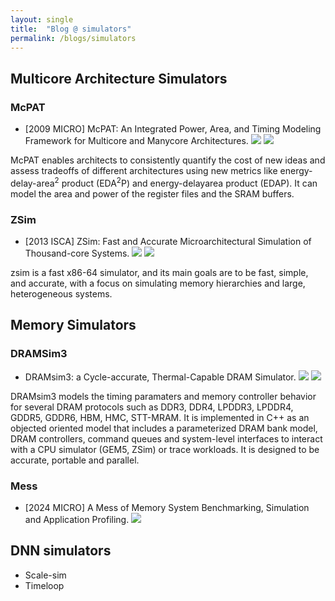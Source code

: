 ```yaml
---
layout: single
title:  "Blog @ simulators"
permalink: /blogs/simulators
---
```


## Multicore Architecture Simulators

### McPAT

- [2009 MICRO] McPAT: An Integrated Power, Area, and Timing Modeling Framework for Multicore and Manycore Architectures. [![](https://img.shields.io/badge/paper-7EA6E0)](https://perso.ens-lyon.fr/christophe.alias/evalM2/micro09b.pdf) [![](https://img.shields.io/badge/code-B5739D)](https://github.com/HewlettPackard/mcpat)

McPAT enables architects to consistently quantify the cost of new ideas and
assess tradeoffs of different architectures using new metrics like energy-delay-area<sup>2</sup> product (EDA<sup>2</sup>P) and energy-delayarea product (EDAP).
It can model the area and power of the register files and the SRAM buffers.


### ZSim

- [2013 ISCA] ZSim: Fast and Accurate Microarchitectural Simulation of Thousand-core Systems. [![](https://img.shields.io/badge/paper-7EA6E0)](https://people.csail.mit.edu/sanchez/papers/2013.zsim.isca.pdf) [![](https://img.shields.io/badge/code-B5739D)](https://github.com/s5z/zsim)

zsim is a fast x86-64 simulator, and its main goals are to be fast, simple, and accurate, with a focus on simulating memory hierarchies and large, heterogeneous systems. 

## Memory Simulators

### DRAMSim3

- DRAMsim3: a Cycle-accurate, Thermal-Capable DRAM Simulator. [![](https://img.shields.io/badge/paper-7EA6E0)](https://par.nsf.gov/servlets/purl/10216399) [![](https://img.shields.io/badge/code-B5739D)](https://github.com/umd-memsys/DRAMsim3)

DRAMsim3 models the timing paramaters and memory controller behavior for several DRAM protocols such as DDR3, DDR4, LPDDR3, LPDDR4, GDDR5, GDDR6, HBM, HMC, STT-MRAM. It is implemented in C++ as an objected oriented model that includes a parameterized DRAM bank model, DRAM controllers, command queues and system-level interfaces to interact with a CPU simulator (GEM5, ZSim) or trace workloads. It is designed to be accurate, portable and parallel.

### Mess

- [2024 MICRO] A Mess of Memory System Benchmarking, Simulation and Application Profiling. [![](https://img.shields.io/badge/code-B5739D)](https://github.com/bsc-mem/Mess-simulator)


## DNN simulators

- Scale-sim
- Timeloop



